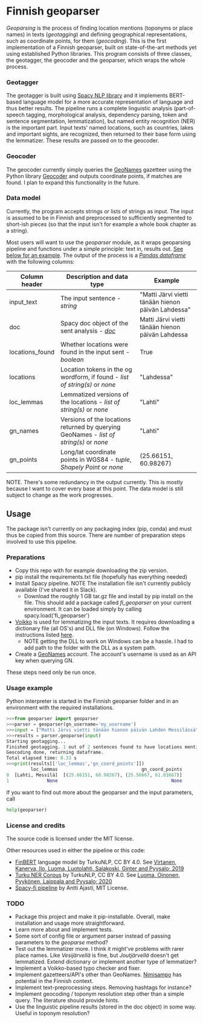 # Finnish geoparser
_Geoparsing_ is the process of finding location mentions (toponyms or place names) in texts (_geotagging_) and defining geographical representations, such as coordinate points, for them (_geocoding_). This is the first implementation of a Finnish geoparser, built on state-of-the-art methods yet using established Python libraries. This program consists of three classes, the geotagger, the geocoder and the geoparser, which wraps the whole process.

### Geotagger
The geotagger is built using [Spacy NLP library](https://spacy.io/) and it implements BERT-based language model for a more accurate representation of language and thus better results. The pipeline runs a complete linguistic analysis (part-of-speech tagging, morphological analysis, dependency parsing, token and sentence segmentation, lemmatization), but named entity recognition (NER) is the important part. Input texts' named locations, such as countries, lakes and important sights, are recognized, then returned to their base form using the lemmatizer. These results are passed on to the geocoder.

### Geocoder
The geocoder currently simply queries the [GeoNames](https://www.geonames.org/) gazetteer using the Python library [Geocoder](https://geocoder.readthedocs.io/) and outputs coordinate points, if matches are found. I plan to expand this functionality in the future.

### Data model
Currently, the program accepts strings or lists of strings as input. The input is assumed to be in Finnish and preprocessed to sufficiently segmented to short-ish pieces (so that the input isn't for example a whole book chapter as a string). 

Most users will want to use the _geoparser_ module, as it wraps geoparsing pipeline and functions under a simple principle: text in, results out. [See below for an example](#usage-example). The output of the process is a [_Pandas dataframe_](https://pandas.pydata.org/pandas-docs/stable/reference/api/pandas.DataFrame.html) with the following columns:

| Column header | Description and data type | Example |
| --- | --- | --- |
| input_text | The input sentence - *string* | "Matti Järvi vietti tänään hienon päivän Lahdessa" |
| doc | Spacy doc object of the sent analysis - [*doc*](https://spacy.io/api/doc) | Matti Järvi vietti tänään hienon päivän Lahdessa |
| locations_found | Whether locations were found in the input sent - *boolean* | True |
| locations | Location tokens in the og wordform, if found - *list of string(s)* or *none* | "Lahdessa" |
| loc_lemmas | Lemmatized versions of the locations - *list of string(s)* or *none* | "Lahti" |
| gn_names | Versions of the locations returned by querying GeoNames - *list of string(s)* or *none* | "Lahti" |
| gn_points | Long/lat coordinate points in WGS84 - *tuple*, *Shapely Point* or *none* | (25.66151, 60.98267) |

NOTE. There's some redundancy in the output currently. This is mostly because I want to cover every base at this point. The data model is still subject to change as the work progresses.

## Usage
The package isn't currently on any packaging index (pip, conda) and must thus be copied from this source. There are number of preparation steps involved to use this pipeline.
### Preparations
 - Copy this repo with for example downloading the zip version. 
 - pip install the requirements.txt file (hopefully has everything needed)
 - Install Spacy pipeline. NOTE The installation file isn't currently publicly available (I've shared it in Slack).
   - Download the roughly 1 GB tar.gz file and install by pip install on the file. This should add a package called _fi\_geoparser_ on your current environment. It can be loaded simply by calling spacy.load('fi_geoparser')
 - [Voikko](https://voikko.puimula.org/) is used for lemmatizing the input texts. It requires downloading a dictionary file (all OS's) and DLL file (on Windows). Follow the instructions listed [here](https://voikko.puimula.org/python.html).
   - NOTE getting the DLL to work on Windows can be a hassle. I had to add path to the folder with the DLL as a system path.
 - Create a [GeoNames](https://www.geonames.org/) account. The account's username is used as an API key when querying GN.

These steps need only be run once.
### Usage example
Python interpreter is started in the Finnish geoparser folder and in an environment with the required installations.

```python
>>>from geoparser import geoparser
>>>parser = geoparser(gn_username='my_username')
>>>input = ["Matti Järvi vietti tänään hienon päivän Lahden Messilässä", "Olympialaisten avajaiset tekstitettiin suomen kielelle"]
>>>results = parser.geoparse(input)
Starting geotagging...
Finished geotagging. 1 out of 2 sentences found to have locations mentioned.
Geocoding done, returning dataframe.
Total elapsed time: 0.33 s
>>>print(results[['loc_lemmas','gn_coord_points']])
         loc_lemmas                               gn_coord_points
0  [Lahti, Messilä]  [(25.66151, 60.98267), (25.56667, 61.01667)]
1              None                                          None
```
If you want to find out more about the geoparser and the input parameters, call
```python
help(geoparser)
```

### License and credits
The source code is licensed under the MIT license.


Other resources used in either the pipeline or this code:
 - [FinBERT](https://turkunlp.org/finnish_nlp.html#finbert) language model by TurkuNLP, CC BY 4.0. See [Virtanen, Kanerva, Ilo, Luoma, Luotolahti, Salakoski, Ginter and Pyysalo; 2019](https://arxiv.org/pdf/1912.07076.pdf)
 - [Turku NER Corpus](https://github.com/TurkuNLP/turku-ner-corpus) by TurkuNLP, CC BY 4.0. See [Luoma, Oinonen, Pyykönen, Laippala and Pyysalo; 2020](https://www.aclweb.org/anthology/2020.lrec-1.567.pdf)
 - [Spacy-fi pipeline](https://github.com/aajanki/spacy-fi) by Antti Ajasti, MIT License.

### TODO
 - Package this project and make it pip-installable. Overall, make installation and usage more straightforward.
 - Learn more about and implement tests.
 - Some sort of config file or argument parser instead of passing parameters to the _geoparse_ method?
 - Test out the lemmatizer more. I think it might've problems with rarer place names. Like _Vesijärvellä_ is fine, but _Joutjärvellä_ doesn't get lemmatized. Extend dictionary or implement another type of lemmatizer?
 - Implement a Voikko-based typo checker and fixer.
 - Implement gazetteers/API's other than GeoNames. [Nimisampo](https://nimisampo.fi/fi/app) has potential in the Finnish context.
 - Implement text-preprocessing steps. Removing hashtags for instance?
 - Implement geocoding / toponym resolution step other than a simple query. The literature should provide hints.
 - Use the linguistic pipeline results (stored in the doc object) in some way. Useful in toponym resolution?

